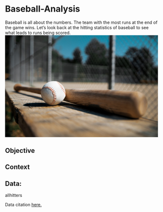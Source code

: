 # Baseball-Analysis

Baseball is all about the numbers. The team with the most runs at the end of the game wins. Let’s look back at the hitting statistics of baseball to see what leads to runs being scored. 
![](https://github.com/ktguzic/Baseball-Analysis/blob/5c48847299a80dec5e8f0cac7a9a5952254ef18d/baseball-bat-ball.jpg)

## Objective


## Context


## Data:

allhitters

Data citation [here.](https://www.kaggle.com/datasets/finkleiseinhorn/mlb-every-player-in-mlb-history)
